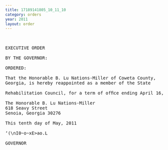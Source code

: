```yaml
---
title: 17189141805_10_11_10
category: orders
year: 2011
layout: order
---
```


<pre> 

EXECUTIVE ORDER

BY THE GOVERNOR:

ORDERED:

That the Honorable B. Lu Nations-Miller of Coweta County,
Georgia, is hereby reappointed as a member of the State

Rehabilitation Council, for a term of ofﬁce ending April 16, 2012.

The Honorable B. Lu Nations-Miller
618 Seavy Street
Senoia, Georgia 30276

This tenth day of May, 2011

‘(\nI0~o~xE>ao.L

GOVERNOR

</pre>

